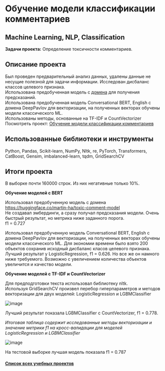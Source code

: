 # Обучение модели классификации комментариев
## Machine Learning, NLP, Classification
**Задачи проекта:**  Определение токсичности комментариев.

## Описание проекта
Был проведен предварительный анализ данных, удалены данные не несущие полезной для задачи информации. Исследован дисбаланс классов целевого признака.\
Использована предобученная модель с [домена](https://huggingface.co/martin-ha/toxic-comment-model) для получения предсказаний.\
Использована предобученная модель Conversational BERT, English с домена DeepPavlov для векторизации, на полученных векторах обучены модели классического ML.\
Использованы методы, основанные на TF-IDF и CountVectorizer\
Посмотреть проект: [Обучение модели классификации комментариев](https://github.com/Vitaliy-Zaitsev/Educational_projects_DS/blob/main/Educational_project_4_ML_NLP/Проект%20МО%20для%20текстов%20(final%20version).ipynb)


## Использованные библиотеки и инструменты
Python, Pandas, Scikit-learn, NumPy, Nltk, re, PyTorch, Transformers, CatBoost, Gensim, imbalanced-learn, tqdm, GridSearchCV
## Итоги проекта
В выборке почти 160000 строк. Из них негативные только 10%.

**Обучение моделей с BERT**

Использовал предобученную модель с домена https://huggingface.co/martin-ha/toxic-comment-model \
Не создавал эмбердинги, а сразу получал предсказания модели. Очень быстрый результат, но метрика ниже заданного порога.\
f1 = 0.727

Использовал предобученную модель Conversational BERT, English с домена DeepPavlov для векторизации, на полученных векторах обучены модели классического ML. Для экономии времени было взято 200 объектов сохранив исходный дисбаланс класов целевого признака.  Лучший результат у LogisticRegression, f1 = 0.626. Но все же он намного ниже требуемого. Возможно с увеличением количества объектов увеличится и качество модели.

**Обучение моделей с TF-IDF и CountVectorizer**

Для предподготовки текста использовал библиотеку nltk.\
Используя GridSearchCV произвел перебор гиперпараметров и методов векторизации для двух моделей: LogisticRegression и LGBMClassifier

![image](https://github.com/Vitaliy-Zaitsev/Educational_projects_DS/assets/120369294/9811fdc1-ee53-471a-9970-e78af569ecb7)

Лучший результат показала LGBMClassifier c CountVectorizer, f1 = 0.778.

*Итоговая таблица содержит исследованные методы векторизации и значение метрики f1 на кросс-валидации для моделей LogisticRegression и LGBMClassifier*

![image](https://github.com/Vitaliy-Zaitsev/Educational_projects_DS/assets/120369294/a283a064-f254-4137-a824-a4f96cbd6433)

На тестовой выборке лучшая модель показала f1 = 0.787

#### [Список всех учебных проектов](https://github.com/Vitaliy-Zaitsev/Educational_projects_DS/blob/main/README.md)
